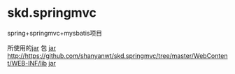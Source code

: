# skd.springmvc
spring+springmvc+mysbatis项目

所使用的[jar](url "https://github.com/shanyanwt/skd.springmvc/tree/master/WebContent/WEB-INF/lib") 包
[jar](url "title") 
<http://https://github.com/shanyanwt/skd.springmvc/tree/master/WebContent/WEB-INF/lib>
[jar](https://github.com/shanyanwt/skd.springmvc/tree/master/WebContent/WEB-INF/lib)
